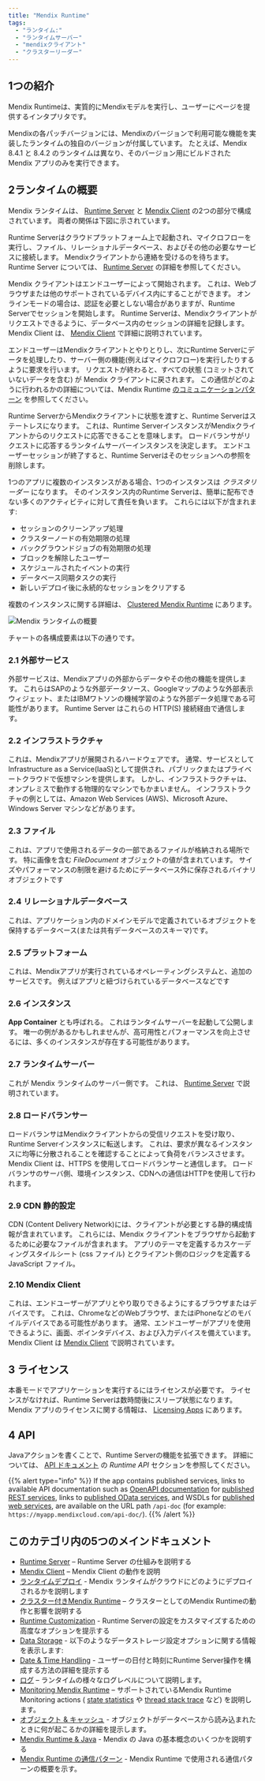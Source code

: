 ```yaml
---
title: "Mendix Runtime"
tags:
  - "ランタイム:"
  - "ランタイムサーバー"
  - "mendixクライアント"
  - "クラスターリーダー"
---
```


## 1つの紹介

Mendix Runtimeは、実質的にMendixモデルを実行し、ユーザーにページを提供するインタプリタです。

Mendixの各パッチバージョンには、Mendixのバージョンで利用可能な機能を実装したランタイムの独自のバージョンが付属しています。 たとえば、Mendix 8.4.1 と 8.4.2 のランタイムは異なり、そのバージョン用にビルドされた Mendix アプリのみを実行できます。

## 2ランタイムの概要

Mendix ランタイムは、 [Runtime Server](runtime-server) と [Mendix Client](mendix-client) の2つの部分で構成されています。 両者の関係は下図に示されています。

Runtime Serverはクラウドプラットフォーム上で起動され、マイクロフローを実行し、ファイル、リレーショナルデータベース、およびその他の必要なサービスに接続します。 Mendixクライアントから連絡を受けるのを待ちます。 Runtime Server については、 [Runtime Server](runtime-server) の詳細を参照してください。

Mendix クライアントはエンドユーザーによって開始されます。 これは、Webブラウザまたは他のサポートされているデバイス内にすることができます。 オンラインモードの場合は、認証を必要としない場合がありますが、Runtime Serverでセッションを開始します。 Runtime Serverは、Mendixクライアントがリクエストできるように、データベース内のセッションの詳細を記録します。 Mendix Client は、 [Mendix Client](mendix-client) で詳細に説明されています。

エンドユーザーはMendixクライアントとやりとりし、次にRuntime Serverにデータを処理したり、サーバー側の機能(例えばマイクロフロー)を実行したりするように要求を行います。 リクエストが終わると、すべての状態 (コミットされていないデータを含む) が Mendix クライアントに戻されます。 この通信がどのように行われるかの詳細については、Mendix Runtime [のコミュニケーションパターン](communication-patterns) を参照してください。

Runtime ServerからMendixクライアントに状態を渡すと、Runtime Serverはステートレスになります。 これは、Runtime ServerインスタンスがMendixクライアントからのリクエストに応答できることを意味します。 ロードバランサがリクエストに応答するランタイムサーバーインスタンスを決定します。 エンドユーザーセッションが終了すると、Runtime Serverはそのセッションへの参照を削除します。

1つのアプリに複数のインスタンスがある場合、1つのインスタンスは *クラスタリーダー* になります。 そのインスタンス内のRuntime Serverは、簡単に配布できない多くのアクティビティに対して責任を負います。 これらには以下が含まれます:

* セッションのクリーンアップ処理
* クラスターノードの有効期限の処理
* バックグラウンドジョブの有効期限の処理
* ブロックを解除したユーザー
* スケジュールされたイベントの実行
* データベース同期タスクの実行
* 新しいデプロイ後に永続的なセッションをクリアする

複数のインスタンスに関する詳細は、 [Clustered Mendix Runtime](clustered-mendix-runtime) にあります。

![Mendix ランタイムの概要](attachments/runtime/runtime-overview.png)

チャートの各構成要素は以下の通りです。

### 2.1 外部サービス

外部サービスは、Mendixアプリの外部からデータやその他の機能を提供します。 これらはSAPのような外部データソース、Googleマップのような外部表示ウィジェット、またはIBMワトソンの機械学習のような外部データ処理である可能性があります。 Runtime Server はこれらの HTTP(S) 接続経由で通信します。

### 2.2 インフラストラクチャ

これは、Mendixアプリが展開されるハードウェアです。 通常、サービスとしてInfrastructure as a Service(IaaS)として提供され、パブリックまたはプライベートクラウドで仮想マシンを提供します。 しかし、インフラストラクチャは、オンプレミスで動作する物理的なマシンでもかまいません。 インフラストラクチャの例としては、Amazon Web Services (AWS)、Microsoft Azure、Windows Server マシンなどがあります。

### 2.3 ファイル

これは、アプリで使用されるデータの一部であるファイルが格納される場所です。 特に画像を含む *FileDocument* オブジェクトの値が含まれています。 サイズやパフォーマンスの制限を避けるためにデータベース外に保存されるバイナリオブジェクトです

### 2.4 リレーショナルデータベース

これは、アプリケーション内のドメインモデルで定義されているオブジェクトを保持するデータベース(または共有データベースのスキーマ)です。

### 2.5 プラットフォーム

これは、Mendixアプリが実行されているオペレーティングシステムと、追加のサービスです。 例えばアプリと紐づけられているデータベースなどです

### 2.6 インスタンス

**App Container** とも呼ばれる。 これはランタイムサーバーを起動して公開します。 唯一の例があるかもしれませんが、高可用性とパフォーマンスを向上させるには、多くのインスタンスが存在する可能性があります。

### 2.7 ランタイムサーバー

これが Mendix ランタイムのサーバー側です。 これは、 [Runtime Server](runtime-server) で説明されています。

### 2.8 ロードバランサー

ロードバランサはMendixクライアントからの受信リクエストを受け取り、Runtime Serverインスタンスに転送します。 これは、要求が異なるインスタンスに均等に分散されることを確認することによって負荷をバランスさせます。 Mendix Client は、HTTPS を使用してロードバランサーと通信します。 ロードバランサのサーバ側、環境インスタンス、CDNへの通信はHTTPを使用して行われます。

### 2.9 CDN 静的設定

CDN (Content Delivery Network)には、クライアントが必要とする静的構成情報が含まれています。 これらには、Mendix クライアントをブラウザから起動するために必要なファイルが含まれます。 アプリのテーマを定義するカスケーディングスタイルシート (css ファイル) とクライアント側のロジックを定義する JavaScript ファイル。

### 2.10 Mendix Client

これは、エンドユーザーがアプリとやり取りできるようにするブラウザまたはデバイスです。 これは、ChromeなどのWebブラウザ、またはiPhoneなどのモバイルデバイスである可能性があります。 通常、エンドユーザーがアプリを使用できるように、画面、ポインタデバイス、および入力デバイスを備えています。 Mendix Client は [Mendix Client](mendix-client) で説明されています。

## 3 ライセンス

本番モードでアプリケーションを実行するにはライセンスが必要です。 ライセンスがなければ、Runtime Serverは数時間後にスリープ状態になります。 Mendix アプリのライセンスに関する情報は、 [Licensing Apps](/developerportal/deploy/licensing-apps-outside-mxcloud) にあります。

## 4 API

Javaアクションを書くことで、Runtime Serverの機能を拡張できます。 詳細については、 [API ドキュメント](/apidocs-mxsdk/apidocs/#runtime) の *Runtime API* セクションを参照してください。

{{% alert type="info" %}}
If the app contains published services, links to available API documentation such as [OpenAPI documentation](open-api) for [published REST services](published-rest-services), links to [published OData services](published-odata-services), and WSDLs for [published web services](published-web-services), are available on the URL path `/api-doc` (for example: `https://myapp.mendixcloud.com/api-doc/`).
{{% /alert %}}

## このカテゴリ内の5つのメインドキュメント

* [Runtime Server](runtime-server) – Runtime Server の仕組みを説明する
* [Mendix Client](mendix-client) – Mendix Client の動作を説明
* [ランタイムデプロイ](runtime-deployment) - Mendix ランタイムがクラウドにどのようにデプロイされるかを説明します
* [クラスター付きMendix Runtime](clustered-mendix-runtime) – クラスターとしてのMendix Runtimeの動作と影響を説明する
* [Runtime Customization](custom-settings) - Runtime Serverの設定をカスタマイズするための高度なオプションを提示する
* [Data Storage](data-storage) - 以下のようなデータストレージ設定オプションに関する情報を表示します:
* [Date & Time Handling](datetime-handling-faq) - ユーザーの日付と時刻にRuntime Server操作を構成する方法の詳細を提示する
* [ログ](logging) – ランタイムの様々なログレベルについて説明します。
* [Monitoring Mendix Runtime](monitoring-mendix-runtime) – サポートされているMendix Runtime Monitoring actions ( [state statistics](monitoring-mendix-runtime#state) や [thread stack trace](monitoring-mendix-runtime#thread) など) を説明します。
* [オブジェクト & キャッシュ](objects-and-caching) - オブジェクトがデータベースから読み込まれたときに何が起こるかの詳細を提示します。
* [Mendix Runtime & Java](runtime-java) - Mendix の Java の基本概念のいくつかを説明する
* [Mendix Runtime の通信パターン](communication-patterns) - Mendix Runtime で使用される通信パターンの概要を示す。
